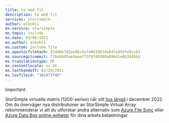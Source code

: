 ```yaml
---
title: ta med fil
description: ta med fil
services: storsimple
author: alkohli
ms.service: storsimple
ms.topic: include
ms.date: 03/08/2021
ms.author: alkohli
ms.custom: include file
ms.openlocfilehash: 81d80e7d3ae00c8afe8630634e647e850fe9cc61
ms.sourcegitcommit: f28ebb95ae9aaaff3f87d8388a09b41e0b3445b5
ms.translationtype: MT
ms.contentlocale: sv-SE
ms.lasthandoff: 03/29/2021
ms.locfileid: "102473746"
---
```

> [!IMPORTANT]
> StorSimple virtuella matris (1200-serien) når sitt [livs längd](https://support.microsoft.com/lifecycle/search?alpha=Azure%20StorSimple%201200%20Series) i december 2022. Om du överväger nya distributioner av StorSimple Virtual Array rekommenderar vi att du utforskar andra alternativ som [Azure File Sync](../articles/storage/files/storage-sync-files-deployment-guide.md) eller [Azure Data Box online-enheter](../articles/databox-online/index.yml) för dina arbets belastningar.